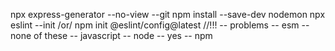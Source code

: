 npx express-generator --no-view --git
npm install --save-dev nodemon
npx eslint --init  /or/ npm init @eslint/config@latest
//!!!
-- problems
-- esm
-- none of these 
-- javascript
-- node 
-- yes 
-- npm 


